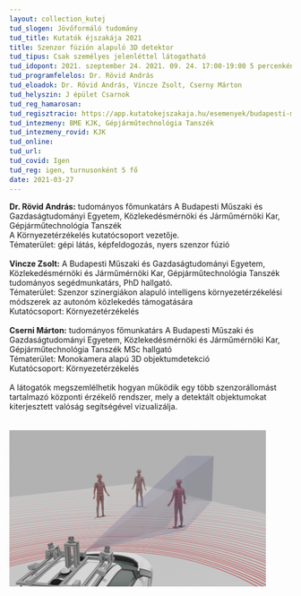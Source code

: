 ```yaml
---
layout: collection_kutej
tud_slogen: Jövőformáló tudomány
tud_title: Kutatók éjszakája 2021
title: Szenzor fúzión alapuló 3D detektor
tud_tipus: Csak személyes jelenléttel látogatható
tud_idopont: 2021. szeptember 24. 2021. 09. 24. 17:00-19:00 5 percenként,
tud_programfelelos: Dr. Rövid András
tud_eloadok: Dr. Rövid András, Vincze Zsolt, Cserny Márton 
tud_helyszin: J épület Csarnok 
tud_reg_hamarosan:
tud_regisztracio: https://app.kutatokejszakaja.hu/esemenyek/budapesti-muszaki-es-gazdasagtudomanyi-egyetem/szenzor-fuzion-alapulo-3d-detektor
tud_intezmeny: BME KJK, Gépjárműtechnológia Tanszék
tud_intezmeny_rovid: KJK
tud_online:
tud_url:
tud_covid: Igen
tud_reg: igen, turnusonként 5 fő
date: 2021-03-27
---
```

<b>Dr. Rövid András:</b> tudományos főmunkatárs
A Budapesti Műszaki és Gazdaságtudományi Egyetem, Közlekedésmérnöki és Járműmérnöki Kar, Gépjárműtechnológia Tanszék<br> 
A Környezetérzékelés kutatócsoport vezetője. <br>
Tématerület: gépi látás, képfeldogozás, nyers szenzor fúzió
<br><br>
<b>Vincze Zsolt:</b> A Budapesti Műszaki és Gazdaságtudományi Egyetem, Közlekedésmérnöki és Járműmérnöki Kar, Gépjárműtechnológia Tanszék
tudományos segédmunkatárs, PhD hallgató. <br>
Tématerület: Szenzor szinergiákon alapuló intelligens környezetérzékelési módszerek az autonóm közlekedés támogatására<br>
Kutatócsoport: Környezetérzékelés
<br><br>
<b>Cserni Márton:</b> tudományos főmunkatárs
A Budapesti Műszaki és Gazdaságtudományi Egyetem, Közlekedésmérnöki és Járműmérnöki Kar, Gépjárműtechnológia Tanszék
MSc hallgató<br>
Tématerület: Monokamera alapú 3D objektumdetekció<br>
Kutatócsoport: Környezetérzékelés
<br><br>
A látogatók megszemlélhetik hogyan működik egy több szenzorállomást tartalmazó központi érzékelő rendszer, mely a detektált objektumokat kiterjesztett valóság segítségével vizualizálja.   
<br><br>
<img src="images/perception.png" max-width="500" class="center"> 

